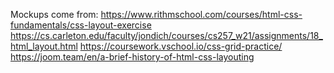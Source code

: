 Mockups come from:
https://www.rithmschool.com/courses/html-css-fundamentals/css-layout-exercise
https://cs.carleton.edu/faculty/jondich/courses/cs257_w21/assignments/18_html_layout.html
https://coursework.vschool.io/css-grid-practice/
https://joom.team/en/a-brief-history-of-html-css-layouting
